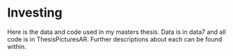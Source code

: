 # Investing
Here is the data and code used in my masters thesis. Data is in data7 and all code is in ThesisPicturesAR. Further descriptions about each can be found within.
